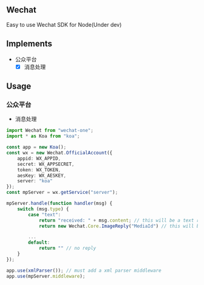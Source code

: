 ## Wechat

Easy to use Wechat SDK for Node(Under dev)

## Implements

* 公众平台
    * [x] 消息处理

## Usage

### 公众平台

* 消息处理

```typescript
import Wechat from "wechat-one";
import * as Koa from "koa";

const app = new Koa();
const wx = new Wechat.OfficialAccount({
    appid: WX_APPID,
    secret: WX_APPSECRET,
    token: WX_TOKEN,
    aesKey: WX_AESKEY,
    server: "koa"
});
const mpServer = wx.getService("server");

mpServer.handle(function handler(msg) {
    switch (msg.type) {
        case "text":
            return "received: " + msg.content; // this will be a text reply
            return new Wechat.Core.ImageReply("MediaId") // this will be a image reply

        ...
        default:
            return "" // no reply
    }
});

app.use(xmlParser()); // must add a xml parser middleware
app.use(mpServer.middleware);
```
